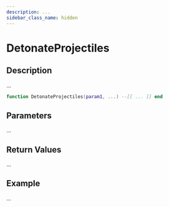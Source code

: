 ```yaml
---
description: ...
sidebar_class_name: hidden
---
```


# DetonateProjectiles

## Description

...

```lua
function DetonateProjectiles(param1, ...) --[[ ... ]] end
```

## Parameters

...

## Return Values

...

## Example

...

